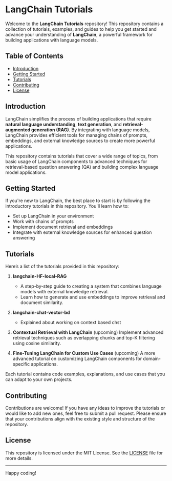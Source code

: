 # LangChain Tutorials

Welcome to the **LangChain Tutorials** repository! This repository contains a collection of tutorials, examples, and guides to help you get started and advance your understanding of **LangChain**, a powerful framework for building applications with language models.

## Table of Contents

- [Introduction](#introduction)
- [Getting Started](#getting-started)
- [Tutorials](#tutorials)
- [Contributing](#contributing)
- [License](#license)

## Introduction

LangChain simplifies the process of building applications that require **natural language understanding**, **text generation**, and **retrieval-augmented generation (RAG)**. By integrating with language models, LangChain provides efficient tools for managing chains of prompts, embeddings, and external knowledge sources to create more powerful applications.

This repository contains tutorials that cover a wide range of topics, from basic usage of LangChain components to advanced techniques for retrieval-based question answering (QA) and building complex language model applications.

## Getting Started

If you're new to LangChain, the best place to start is by following the introductory tutorials in this repository. You'll learn how to:
- Set up LangChain in your environment
- Work with chains of prompts
- Implement document retrieval and embeddings
- Integrate with external knowledge sources for enhanced question answering

## Tutorials

Here’s a list of the tutorials provided in this repository:

1. **langchain-HF-local-RAG**  
   - A step-by-step guide to creating a system that combines language models with external knowledge retrieval.
   - Learn how to generate and use embeddings to improve retrieval and document similarity.
2. **langchain-chat-vector-bd**
    - Explained about working on context based chst

2. **Contextual Retrieval with LangChain** (upcoming) 
   Implement advanced retrieval techniques such as overlapping chunks and top-K filtering using cosine similarity.

3. **Fine-Tuning LangChain for Custom Use Cases**  (upcoming)
   A more advanced tutorial on customizing LangChain components for domain-specific applications.

Each tutorial contains code examples, explanations, and use cases that you can adapt to your own projects.

## Contributing

Contributions are welcome! If you have any ideas to improve the tutorials or would like to add new ones, feel free to submit a pull request. Please ensure that your contributions align with the existing style and structure of the repository.

## License

This repository is licensed under the MIT License. See the [LICENSE](LICENSE) file for more details.

---

Happy coding!
